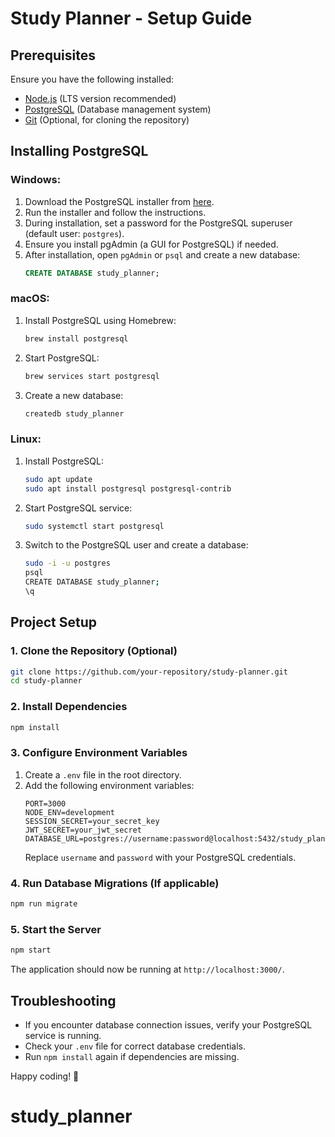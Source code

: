 # Study Planner - Setup Guide

## Prerequisites

Ensure you have the following installed:

- [Node.js](https://nodejs.org/) (LTS version recommended)
- [PostgreSQL](https://www.postgresql.org/download/) (Database management system)
- [Git](https://git-scm.com/) (Optional, for cloning the repository)

## Installing PostgreSQL

### Windows:

1. Download the PostgreSQL installer from [here](https://www.postgresql.org/download/windows/).
2. Run the installer and follow the instructions.
3. During installation, set a password for the PostgreSQL superuser (default user: `postgres`).
4. Ensure you install pgAdmin (a GUI for PostgreSQL) if needed.
5. After installation, open `pgAdmin` or `psql` and create a new database:
   ```sql
   CREATE DATABASE study_planner;
   ```

### macOS:

1. Install PostgreSQL using Homebrew:
   ```sh
   brew install postgresql
   ```
2. Start PostgreSQL:
   ```sh
   brew services start postgresql
   ```
3. Create a new database:
   ```sh
   createdb study_planner
   ```

### Linux:

1. Install PostgreSQL:
   ```sh
   sudo apt update
   sudo apt install postgresql postgresql-contrib
   ```
2. Start PostgreSQL service:
   ```sh
   sudo systemctl start postgresql
   ```
3. Switch to the PostgreSQL user and create a database:
   ```sh
   sudo -i -u postgres
   psql
   CREATE DATABASE study_planner;
   \q
   ```

## Project Setup

### 1. Clone the Repository (Optional)

```sh
git clone https://github.com/your-repository/study-planner.git
cd study-planner
```

### 2. Install Dependencies

```sh
npm install
```

### 3. Configure Environment Variables

1. Create a `.env` file in the root directory.
2. Add the following environment variables:
   ```env
   PORT=3000
   NODE_ENV=development
   SESSION_SECRET=your_secret_key
   JWT_SECRET=your_jwt_secret
   DATABASE_URL=postgres://username:password@localhost:5432/study_planner
   ```
   Replace `username` and `password` with your PostgreSQL credentials.

### 4. Run Database Migrations (If applicable)

```sh
npm run migrate
```

### 5. Start the Server

```sh
npm start
```

The application should now be running at `http://localhost:3000/`.

## Troubleshooting

- If you encounter database connection issues, verify your PostgreSQL service is running.
- Check your `.env` file for correct database credentials.
- Run `npm install` again if dependencies are missing.

Happy coding! 🚀
# study_planner
